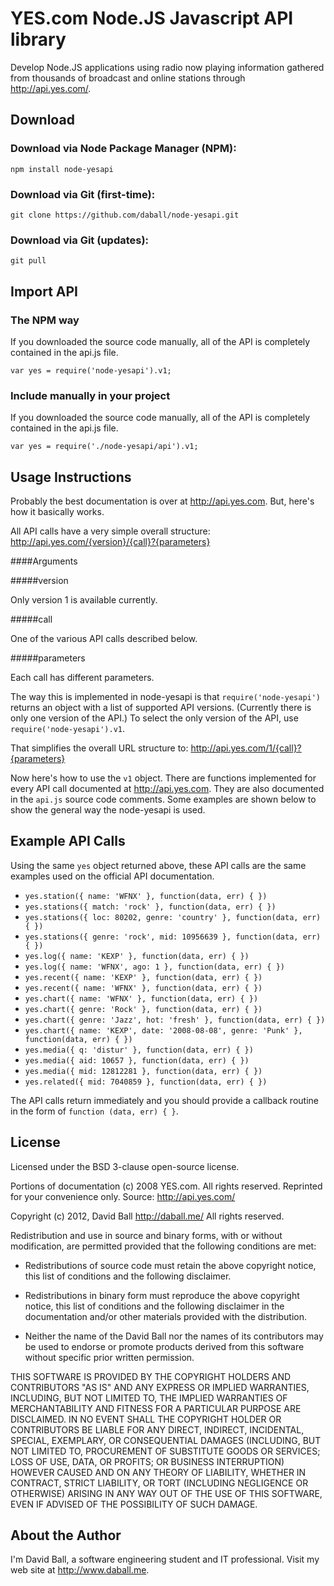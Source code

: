 # YES.com Node.JS Javascript API library

Develop Node.JS applications using radio now playing information gathered from thousands of broadcast and online stations through <http://api.yes.com/>.

## Download

### Download via Node Package Manager (NPM):

`npm install node-yesapi`

### Download via Git (first-time):

`git clone https://github.com/daball/node-yesapi.git`

### Download via Git (updates):

`git pull`

## Import API

### The NPM way

If you downloaded the source code manually, all of the API is completely contained in the api.js file.

`var yes = require('node-yesapi').v1;`

### Include manually in your project

If you downloaded the source code manually, all of the API is completely contained in the api.js file.

`var yes = require('./node-yesapi/api').v1;`

## Usage Instructions

Probably the best documentation is over at <http://api.yes.com>. But, here's how it basically works.

All API calls have a very simple overall structure: http://api.yes.com/{version}/{call}?{parameters}

####Arguments

#####version

Only version 1 is available currently.

#####call

One of the various API calls described below.

#####parameters

Each call has different parameters. 

The way this is implemented in node-yesapi is that `require('node-yesapi')` returns an object with a list of supported API versions. (Currently there is only one version of the API.) To select the only version of the API, use `require('node-yesapi').v1`.

That simplifies the overall URL structure to: http://api.yes.com/1/{call}?{parameters}

Now here's how to use the `v1` object. There are functions implemented for every API call documented at <http://api.yes.com>. They are also documented in the `api.js` source code comments. Some examples are shown below to show the general way the node-yesapi is used.

## Example API Calls

Using the same `yes` object returned above, these API calls are the same examples used on the official API documentation.

* `yes.station({ name: 'WFNX' }, function(data, err) { })`
* `yes.stations({ match: 'rock' }, function(data, err) { })`
* `yes.stations({ loc: 80202, genre: 'country' }, function(data, err) { })`
* `yes.stations({ genre: 'rock', mid: 10956639 }, function(data, err) { })`
* `yes.log({ name: 'KEXP' }, function(data, err) { })`
* `yes.log({ name: 'WFNX', ago: 1 }, function(data, err) { })`
* `yes.recent({ name: 'KEXP' }, function(data, err) { })`
* `yes.recent({ name: 'WFNX' }, function(data, err) { })`
* `yes.chart({ name: 'WFNX' }, function(data, err) { })`
* `yes.chart({ genre: 'Rock' }, function(data, err) { })`
* `yes.chart({ genre: 'Jazz', hot: 'fresh' }, function(data, err) { })`
* `yes.chart({ name: 'KEXP', date: '2008-08-08', genre: 'Punk' }, function(data, err) { })`
* `yes.media({ q: 'distur' }, function(data, err) { })`
* `yes.media({ aid: 10657 }, function(data, err) { })`
* `yes.media({ mid: 12812281 }, function(data, err) { })`
* `yes.related({ mid: 7040859 }, function(data, err) { })`

The API calls return immediately and you should provide a callback routine in the form of `function (data, err) { }`.

## License

Licensed under the BSD 3-clause open-source license.

Portions of documentation (c) 2008 YES.com. All rights reserved. Reprinted for your convenience only. Source: http://api.yes.com/

Copyright (c) 2012, David Ball <http://daball.me/>
All rights reserved.

Redistribution and use in source and binary forms, with or without modification, are permitted provided that the following conditions are met:

- Redistributions of source code must retain the above copyright notice, this list of conditions and the following disclaimer.

- Redistributions in binary form must reproduce the above copyright notice, this list of conditions and the following disclaimer in the documentation and/or other materials provided with the distribution.

- Neither the name of the David Ball nor the names of its contributors may be used to endorse or promote products derived from this software without specific prior written permission.

THIS SOFTWARE IS PROVIDED BY THE COPYRIGHT HOLDERS AND CONTRIBUTORS "AS IS" AND ANY EXPRESS OR IMPLIED WARRANTIES, INCLUDING, BUT NOT LIMITED TO, THE IMPLIED WARRANTIES OF MERCHANTABILITY AND FITNESS FOR A PARTICULAR PURPOSE ARE DISCLAIMED. IN NO EVENT SHALL THE COPYRIGHT HOLDER OR CONTRIBUTORS BE LIABLE FOR ANY DIRECT, INDIRECT, INCIDENTAL, SPECIAL, EXEMPLARY, OR CONSEQUENTIAL DAMAGES (INCLUDING, BUT NOT LIMITED TO, PROCUREMENT OF SUBSTITUTE GOODS OR SERVICES; LOSS OF USE, DATA, OR PROFITS; OR BUSINESS INTERRUPTION) HOWEVER CAUSED AND ON ANY THEORY OF LIABILITY, WHETHER IN CONTRACT, STRICT LIABILITY, OR TORT (INCLUDING NEGLIGENCE OR OTHERWISE) ARISING IN ANY WAY OUT OF THE USE OF THIS SOFTWARE, EVEN IF ADVISED OF THE POSSIBILITY OF SUCH DAMAGE.

## About the Author

I'm David Ball, a software engineering student and IT professional. Visit my web site at <http://www.daball.me>.
